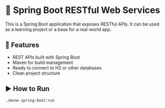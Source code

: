 # 🌱 Spring Boot RESTful Web Services

This is a Spring Boot application that exposes RESTful APIs. It can be used as a learning project or a base for a real-world app.

## 🚀 Features

- REST APIs built with Spring Boot
- Maven for build management
- Ready to connect to H2 or other databases
- Clean project structure

## ▶️ How to Run

```bash
./mvnw spring-boot:run
